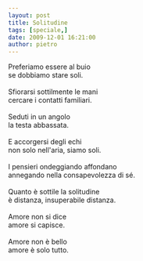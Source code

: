 ```yaml
---
layout: post
title: Solitudine
tags: [speciale,]
date: 2009-12-01 16:21:00
author: pietro
---
```

Preferiamo essere al buio<br/>se dobbiamo stare soli.<br/><br/>Sfiorarsi sottilmente le mani<br/>cercare i contatti familiari.<br/><br/>Seduti in un angolo<br/>la testa abbassata.<br/><br/>E accorgersi degli echi<br/>non solo nell'aria, siamo soli.<br/><br/>I pensieri ondeggiando affondano<br/>annegando nella consapevolezza di sé.<br/><br/>Quanto è sottile la solitudine<br/>è distanza, insuperabile distanza.<br/><br/>Amore non si dice<br/>amore si capisce.<br/><br/>Amore non è bello<br/>amore è solo tutto.
